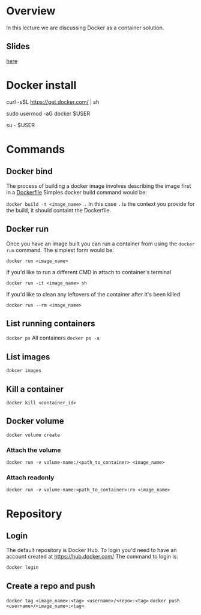 # Overview
In this lecture we are discussing Docker as a container solution.

## Slides
[here](http://tiny.cc/scaikz)

# Docker install

curl -sSL https://get.docker.com/ | sh

sudo usermod -aG docker $USER

su - $USER

# Commands
## Docker bind
The process of building a docker image involves describing the image first in a [Dockerfile](https://gist.github.com/50bd623c39a3a3d801bd6227539a1fa5)
Simples docker build command would be:

`docker build -t <image_name> .`
In this case `.` is the context you provide for the build, it should containt the Dockerfile.
## Docker run
Once you have an image built you can run a container from using the `docker run` command.
The simplest form would be:

`docker run <image_name>`

If you'd like to run a different CMD in attach to container's terminal

`docker run -it <image_name> sh`

If you'd like to clean any leftovers of the container after it's been killed

`docker run --rm <image_name>`
## List running containers
`docker ps`
All containers
`docker ps -a`
## List images
`dokcer images`
## Kill a container
`docker kill <container_id>`

## Docker volume
`docker volume create`

### Attach the volume
`docker run -v volume-name:/<path_to_container> <image_name>`

### Attach readonly 
`docker run -v volume-name:<path_to_container>:ro <image_name>`

# Repository
## Login
The default repository is Docker Hub.
To login you'd need to have an account created at https://hub.docker.com/ 
The command to login is:

`docker login`


## Create a repo and push
`docker tag <image_name>:<tag> <username>/<repo>:<tag>`
`docker push <username>/<image_name>:<tag>`
